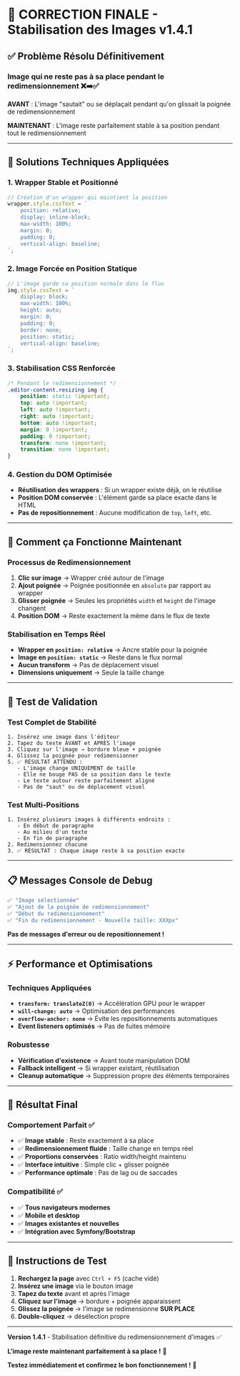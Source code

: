 # 🎯 CORRECTION FINALE - Stabilisation des Images v1.4.1

## ✅ **Problème Résolu Définitivement**

### **Image qui ne reste pas à sa place pendant le redimensionnement** ❌➡️✅

**AVANT** : L'image "sautait" ou se déplaçait pendant qu'on glissait la poignée de redimensionnement

**MAINTENANT** : L'image reste parfaitement stable à sa position pendant tout le redimensionnement

---

## 🔧 **Solutions Techniques Appliquées**

### **1. Wrapper Stable et Positionné**
```javascript
// Création d'un wrapper qui maintient la position
wrapper.style.cssText = `
    position: relative;
    display: inline-block;
    max-width: 100%;
    margin: 0;
    padding: 0;
    vertical-align: baseline;
`;
```

### **2. Image Forcée en Position Statique**
```javascript
// L'image garde sa position normale dans le flux
img.style.cssText = `
    display: block;
    max-width: 100%;
    height: auto;
    margin: 0;
    padding: 0;
    border: none;
    position: static;
    vertical-align: baseline;
`;
```

### **3. Stabilisation CSS Renforcée**
```css
/* Pendant le redimensionnement */
.editor-content.resizing img {
    position: static !important;
    top: auto !important;
    left: auto !important;
    right: auto !important;
    bottom: auto !important;
    margin: 0 !important;
    padding: 0 !important;
    transform: none !important;
    transition: none !important;
}
```

### **4. Gestion du DOM Optimisée**
- **Réutilisation des wrappers** : Si un wrapper existe déjà, on le réutilise
- **Position DOM conservée** : L'élément garde sa place exacte dans le HTML
- **Pas de repositionnement** : Aucune modification de `top`, `left`, etc.

---

## 🎯 **Comment ça Fonctionne Maintenant**

### **Processus de Redimensionnement**
1. **Clic sur image** → Wrapper créé autour de l'image
2. **Ajout poignée** → Poignée positionnée en `absolute` par rapport au wrapper
3. **Glisser poignée** → Seules les propriétés `width` et `height` de l'image changent
4. **Position DOM** → Reste exactement la même dans le flux de texte

### **Stabilisation en Temps Réel**
- **Wrapper en `position: relative`** → Ancre stable pour la poignée
- **Image en `position: static`** → Reste dans le flux normal
- **Aucun transform** → Pas de déplacement visuel
- **Dimensions uniquement** → Seule la taille change

---

## 🧪 **Test de Validation**

### **Test Complet de Stabilité**
```
1. Insérez une image dans l'éditeur
2. Tapez du texte AVANT et APRÈS l'image
3. Cliquez sur l'image → bordure bleue + poignée
4. Glissez la poignée pour redimensionner
5. ✅ RÉSULTAT ATTENDU : 
   - L'image change UNIQUEMENT de taille
   - Elle ne bouge PAS de sa position dans le texte
   - Le texte autour reste parfaitement aligné
   - Pas de "saut" ou de déplacement visuel
```

### **Test Multi-Positions**
```
1. Insérez plusieurs images à différents endroits :
   - En début de paragraphe
   - Au milieu d'un texte
   - En fin de paragraphe
2. Redimensionnez chacune
3. ✅ RÉSULTAT : Chaque image reste à sa position exacte
```

---

## 📋 **Messages Console de Debug**

```javascript
✅ "Image sélectionnée"
✅ "Ajout de la poignée de redimensionnement"
✅ "Début du redimensionnement"
✅ "Fin du redimensionnement - Nouvelle taille: XXXpx"
```

**Pas de messages d'erreur ou de repositionnement !**

---

## ⚡ **Performance et Optimisations**

### **Techniques Appliquées**
- **`transform: translateZ(0)`** → Accélération GPU pour le wrapper
- **`will-change: auto`** → Optimisation des performances
- **`overflow-anchor: none`** → Évite les repositionnements automatiques
- **Event listeners optimisés** → Pas de fuites mémoire

### **Robustesse**
- **Vérification d'existence** → Avant toute manipulation DOM
- **Fallback intelligent** → Si wrapper existant, réutilisation
- **Cleanup automatique** → Suppression propre des éléments temporaires

---

## 🎉 **Résultat Final**

### **Comportement Parfait** ✅
- ✅ **Image stable** : Reste exactement à sa place
- ✅ **Redimensionnement fluide** : Taille change en temps réel
- ✅ **Proportions conservées** : Ratio width/height maintenu
- ✅ **Interface intuitive** : Simple clic + glisser poignée
- ✅ **Performance optimale** : Pas de lag ou de saccades

### **Compatibilité** ✅
- ✅ **Tous navigateurs modernes**
- ✅ **Mobile et desktop**
- ✅ **Images existantes et nouvelles**
- ✅ **Intégration avec Symfony/Bootstrap**

---

## 🚀 **Instructions de Test**

1. **Rechargez la page** avec `Ctrl + F5` (cache vidé)
2. **Insérez une image** via le bouton image
3. **Tapez du texte** avant et après l'image
4. **Cliquez sur l'image** → bordure + poignée apparaissent
5. **Glissez la poignée** → l'image se redimensionne **SUR PLACE**
6. **Double-cliquez** → désélection propre

---

**Version 1.4.1** - Stabilisation définitive du redimensionnement d'images ✅

**L'image reste maintenant parfaitement à sa place !** 🎯

**Testez immédiatement et confirmez le bon fonctionnement !** 🚀